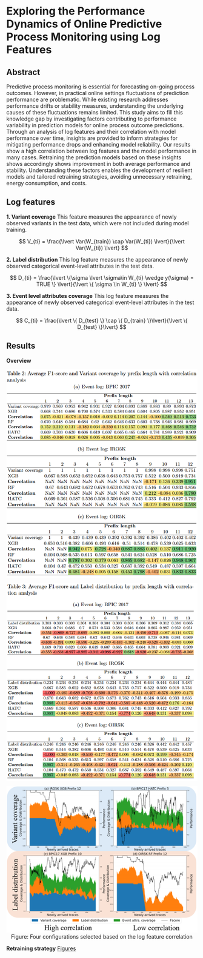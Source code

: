 # Exploring the Performance Dynamics of Online Predictive Process Monitoring using Log Features

## Abstract
Predictive process monitoring is essential for forecasting on-going process outcomes. However, in practical online settings fluctuations of prediction performance are problematic. While existing research addresses performance drifts or stability measures, understanding the underlying causes of these fluctuations remains limited. This study aims to fill this knowledge gap by investigating factors contributing to performance variability in prediction models for online process outcome predictions. Through an analysis of log features and their correlation with model performance over time, insights are provided to inform strategies for mitigating performance drops and enhancing model reliability. Our results show a high correlation between log features and the model performance in many cases. Retraining the prediction models based on these insights shows accordingly shows improvement in both average performance and stability. Understanding these factors enables the development of resilient models and tailored retraining strategies, avoiding unnecessary retraining, energy consumption, and costs.


## Log features
__1. Variant coverage__
This feature measures the appearance of newly observed variants in the test data, which were not included during model training. 

$$
V_{ti} = \frac{\lvert Var(W_{train}) \cap Var(W_{ti}) \lvert}{\lvert Var(W_{ti}) \lvert}
$$

__2. Label distribution__
This log feature measures the appearance of newly observed categorical event-level attributes in the test data.

$$
D_{ti} = \frac{\lvert \{\sigma \lvert \sigma\in W_{ti} \wedge y(\sigma) = TRUE \} \lvert}{\lvert \{ \sigma \in W_{ti} \} \lvert}
$$


__3. Event level attributes coverage__
This log feature measures the appearance of newly observed categorical event-level attributes in the test data.

$$  
C_{ti} = \frac{\lvert \{ D_{test} \} \cap \{ D_{train} \}\lvert}{\lvert \{ D_{test} \}\lvert}
$$

## Results
__Overview__
<p align="center">
    <img src="./readme_img/result_table2.png" style="margin: 0px 0px 10px 0px">
    <img src="./readme_img/result_table3.png"  style="margin: 0px 0px 10px 0px">
    <img src="./readme_img/result_correlation.png">
    Figure: Four configurations selected based on the log feature correlation
</p>



__Retraining strategy__
[Figures](./train_once_vs_retraining.md "Comparing performance from train once vs retraining")